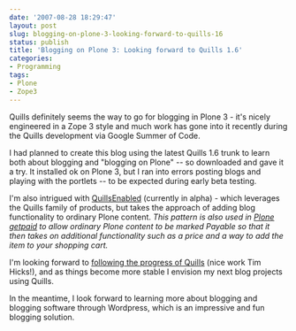 ```yaml
---
date: '2007-08-28 18:29:47'
layout: post
slug: blogging-on-plone-3-looking-forward-to-quills-16
status: publish
title: 'Blogging on Plone 3: Looking forward to Quills 1.6'
categories:
- Programming
tags:
- Plone
- Zope3
---
```


Quills definitely seems the way to go for blogging in Plone 3 - it's nicely engineered in a Zope 3 style and much work has gone into it recently during the Quills development via Google Summer of Code.

I had planned to create this blog using the latest Quills 1.6 trunk to learn both about blogging and "blogging on Plone" -- so downloaded and gave it a try.  It installed ok on Plone 3, but I ran into errors posting blogs and playing with the portlets -- to be expected during early beta testing.

I'm also intrigued with [QuillsEnabled](https://svn.plone.org/svn/collective/QuillsEnabled)  (currently in alpha) - which leverages the Quills family of products, but takes the approach of adding blog functionality to ordinary Plone content.  _This pattern is also used in [Plone getpaid](http://www.plonegetpaid.com/) to allow ordinary Plone content to be marked Payable so that it then takes on additional functionality such as a price and a way to add the item to your shopping cart._

I'm looking forward to [following the progress of Quills](http://quills.sitefusion.co.uk/blog/) (nice work Tim Hicks!), and as things become more stable I envision my next blog projects using Quills.

In the meantime, I look forward to learning more about blogging and blogging software through Wordpress, which is an impressive and fun blogging solution.
